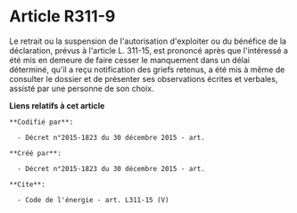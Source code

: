 # Article R311-9

Le retrait ou la suspension de l'autorisation d'exploiter ou du bénéfice de la déclaration, prévus à l'article L. 311-15, est
prononcé après que l'intéressé a été mis en demeure de faire cesser le manquement dans un délai déterminé, qu'il a reçu
notification des griefs retenus, a été mis à même de consulter le dossier et de présenter ses observations écrites et
verbales, assisté par une personne de son choix.

**Liens relatifs à cet article**

	**Codifié par**:

	  - Décret n°2015-1823 du 30 décembre 2015 - art.

	**Créé par**:

	  - Décret n°2015-1823 du 30 décembre 2015 - art.

	**Cite**:

	  - Code de l'énergie - art. L311-15 (V)
